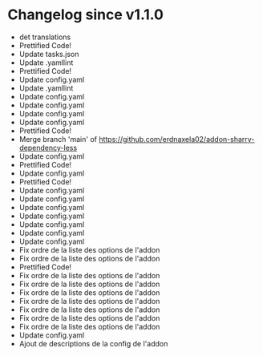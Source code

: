 # Changelog since v1.1.0
- det translations 
- Prettified Code! 
- Update tasks.json 
- Update .yamllint 
- Prettified Code! 
- Update config.yaml 
- Update .yamllint 
- Update config.yaml 
- Update config.yaml 
- Update config.yaml 
- Update config.yaml 
- Prettified Code! 
- Merge branch 'main' of https://github.com/erdnaxela02/addon-sharry-dependency-less 
- Update config.yaml 
- Prettified Code! 
- Update config.yaml 
- Prettified Code! 
- Update config.yaml 
- Update config.yaml 
- Update config.yaml 
- Update config.yaml 
- Update config.yaml 
- Update config.yaml 
- Update config.yaml 
- Fix ordre de la liste des options de l'addon 
- Fix ordre de la liste des options de l'addon 
- Prettified Code! 
- Fix ordre de la liste des options de l'addon 
- Fix ordre de la liste des options de l'addon 
- Fix ordre de la liste des options de l'addon 
- Fix ordre de la liste des options de l'addon 
- Fix ordre de la liste des options de l'addon 
- Fix ordre de la liste des options de l'addon 
- Fix ordre de la liste des options de l'addon 
- Update config.yaml 
- Ajout de descriptions de la config de l'addon 
